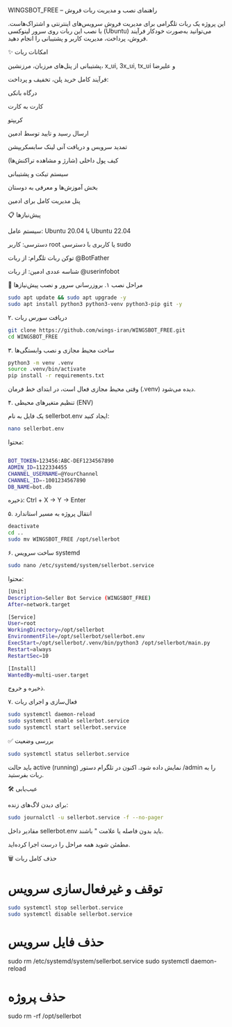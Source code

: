 WINGSBOT_FREE – راهنمای نصب و مدیریت ربات فروش

این پروژه یک ربات تلگرامی برای مدیریت فروش سرویس‌های اینترنتی و اشتراک‌هاست.
با نصب این ربات روی سرور لینوکسی (Ubuntu) می‌توانید به‌صورت خودکار فرآیند فروش، پرداخت، مدیریت کاربر و پشتیبانی را انجام دهید.

✨ امکانات ربات

پشتیبانی از پنل‌های مرزبان، مرزنشین، x_ui, 3x_ui, tx_ui و علیرضا

فرآیند کامل خرید پلن، تخفیف و پرداخت:

درگاه بانکی

کارت به کارت

کریپتو

ارسال رسید و تایید توسط ادمین

تمدید سرویس و دریافت آنی لینک سابسکریپشن

کیف پول داخلی (شارژ و مشاهده تراکنش‌ها)

سیستم تیکت و پشتیبانی

بخش آموزش‌ها و معرفی به دوستان

پنل مدیریت کامل برای ادمین

📋 پیش‌نیازها

سیستم عامل: Ubuntu 20.04 یا Ubuntu 22.04

دسترسی: کاربر root یا کاربری با دسترسی sudo

توکن ربات تلگرام: از ربات @BotFather

شناسه عددی ادمین: از ربات @userinfobot

🚀 مراحل نصب
۱. بروزرسانی سرور و نصب پیش‌نیازها
```bash
sudo apt update && sudo apt upgrade -y
sudo apt install python3 python3-venv python3-pip git -y
```
۲. دریافت سورس ربات
```bash
git clone https://github.com/wings-iran/WINGSBOT_FREE.git
cd WINGSBOT_FREE
```

۳. ساخت محیط مجازی و نصب وابستگی‌ها
```bash
python3 -m venv .venv
source .venv/bin/activate
pip install -r requirements.txt
```


وقتی محیط مجازی فعال است، در ابتدای خط فرمان (.venv) دیده می‌شود.

۴. تنظیم متغیرهای محیطی (ENV)

یک فایل به نام sellerbot.env ایجاد کنید:
```bash
nano sellerbot.env
```


محتوا:
```bash

BOT_TOKEN=123456:ABC-DEF1234567890
ADMIN_ID=1122334455
CHANNEL_USERNAME=@YourChannel
CHANNEL_ID=-1001234567890
DB_NAME=bot.db
```


ذخیره: Ctrl + X → Y → Enter

۵. انتقال پروژه به مسیر استاندارد
```bash
deactivate
cd ..
sudo mv WINGSBOT_FREE /opt/sellerbot
```

۶. ساخت سرویس systemd
```bash
sudo nano /etc/systemd/system/sellerbot.service
```


محتوا:
```bash
[Unit]
Description=Seller Bot Service (WINGSBOT_FREE)
After=network.target

[Service]
User=root
WorkingDirectory=/opt/sellerbot
EnvironmentFile=/opt/sellerbot/sellerbot.env
ExecStart=/opt/sellerbot/.venv/bin/python3 /opt/sellerbot/main.py
Restart=always
RestartSec=10

[Install]
WantedBy=multi-user.target
```


ذخیره و خروج.

۷. فعال‌سازی و اجرای ربات
```bash
sudo systemctl daemon-reload
sudo systemctl enable sellerbot.service
sudo systemctl start sellerbot.service
```

✅ بررسی وضعیت
```bash
sudo systemctl status sellerbot.service
```

باید حالت active (running) نمایش داده شود.
اکنون در تلگرام دستور /admin را به ربات بفرستید.

🛠 عیب‌یابی

برای دیدن لاگ‌های زنده:
```bash
sudo journalctl -u sellerbot.service -f --no-pager
```

مقادیر داخل sellerbot.env باید بدون فاصله یا علامت " باشند.

مطمئن شوید همه مراحل را درست اجرا کرده‌اید.

🗑 حذف کامل ربات
# توقف و غیرفعال‌سازی سرویس
```bash
sudo systemctl stop sellerbot.service
sudo systemctl disable sellerbot.service
```
# حذف فایل سرویس
sudo rm /etc/systemd/system/sellerbot.service
sudo systemctl daemon-reload

# حذف پروژه
sudo rm -rf /opt/sellerbot
